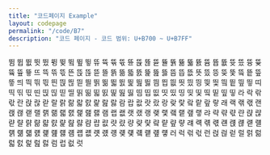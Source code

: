```yaml
---
title: "코드페이지 Example"
layout: codepage
permalink: "/code/B7"
description: "코드 페이지 - 코드 범위: U+B700 ~ U+B7FF"
---
```


<span class="character">뜀</span>
<span class="character">뜁</span>
<span class="character">뜂</span>
<span class="character">뜃</span>
<span class="character">뜄</span>
<span class="character">뜅</span>
<span class="character">뜆</span>
<span class="code tofu"></span>
<span class="character">뜈</span>
<span class="code tofu"></span>
<span class="character">뜊</span>
<span class="character">뜋</span>
<span class="character">뜌</span>
<span class="character">뜍</span>
<span class="character">뜎</span>
<span class="character">뜏</span>
<span class="character">뜐</span>
<span class="character">뜑</span>
<span class="character">뜒</span>
<span class="character">뜓</span>
<span class="character">뜔</span>
<span class="character">뜕</span>
<span class="character">뜖</span>
<span class="character">뜗</span>
<span class="character">뜘</span>
<span class="code tofu"></span>
<span class="code tofu"></span>
<span class="code tofu"></span>
<span class="character">뜜</span>
<span class="character">뜝</span>
<span class="character">뜞</span>
<span class="character">뜟</span>
<span class="character">뜠</span>
<span class="character">뜡</span>
<span class="character">뜢</span>
<span class="code tofu"></span>
<span class="character">뜤</span>
<span class="code tofu"></span>
<span class="character">뜦</span>
<span class="character">뜧</span>
<span class="character">뜨</span>
<span class="character">뜩</span>
<span class="character">뜪</span>
<span class="character">뜫</span>
<span class="character">뜬</span>
<span class="character">뜭</span>
<span class="character">뜮</span>
<span class="character">뜯</span>
<span class="character">뜰</span>
<span class="character">뜱</span>
<span class="character">뜲</span>
<span class="character">뜳</span>
<span class="character">뜴</span>
<span class="character">뜵</span>
<span class="character">뜶</span>
<span class="character">뜷</span>
<span class="character">뜸</span>
<span class="character">뜹</span>
<span class="character">뜺</span>
<span class="character">뜻</span>
<span class="character">뜼</span>
<span class="character">뜽</span>
<span class="character">뜾</span>
<span class="character">뜿</span>
<span class="character">띀</span>
<span class="character">띁</span>
<span class="character">띂</span>
<span class="character">띃</span>
<span class="character">띄</span>
<span class="character">띅</span>
<span class="character">띆</span>
<span class="character">띇</span>
<span class="character">띈</span>
<span class="character">띉</span>
<span class="character">띊</span>
<span class="character">띋</span>
<span class="character">띌</span>
<span class="character">띍</span>
<span class="character">띎</span>
<span class="character">띏</span>
<span class="character">띐</span>
<span class="character">띑</span>
<span class="character">띒</span>
<span class="character">띓</span>
<span class="character">띔</span>
<span class="character">띕</span>
<span class="character">띖</span>
<span class="character">띗</span>
<span class="character">띘</span>
<span class="character">띙</span>
<span class="character">띚</span>
<span class="character">띛</span>
<span class="character">띜</span>
<span class="character">띝</span>
<span class="character">띞</span>
<span class="character">띟</span>
<span class="character">띠</span>
<span class="character">띡</span>
<span class="character">띢</span>
<span class="character">띣</span>
<span class="character">띤</span>
<span class="character">띥</span>
<span class="character">띦</span>
<span class="character">띧</span>
<span class="character">띨</span>
<span class="character">띩</span>
<span class="character">띪</span>
<span class="character">띫</span>
<span class="character">띬</span>
<span class="character">띭</span>
<span class="character">띮</span>
<span class="character">띯</span>
<span class="character">띰</span>
<span class="character">띱</span>
<span class="character">띲</span>
<span class="character">띳</span>
<span class="character">띴</span>
<span class="character">띵</span>
<span class="character">띶</span>
<span class="character">띷</span>
<span class="character">띸</span>
<span class="character">띹</span>
<span class="character">띺</span>
<span class="character">띻</span>
<span class="character">라</span>
<span class="character">락</span>
<span class="character">띾</span>
<span class="character">띿</span>
<span class="character">란</span>
<span class="character">랁</span>
<span class="character">랂</span>
<span class="character">랃</span>
<span class="character">랄</span>
<span class="character">랅</span>
<span class="character">랆</span>
<span class="character">랇</span>
<span class="character">랈</span>
<span class="character">랉</span>
<span class="character">랊</span>
<span class="character">랋</span>
<span class="character">람</span>
<span class="character">랍</span>
<span class="character">랎</span>
<span class="character">랏</span>
<span class="character">랐</span>
<span class="character">랑</span>
<span class="character">랒</span>
<span class="character">랓</span>
<span class="character">랔</span>
<span class="character">랕</span>
<span class="character">랖</span>
<span class="character">랗</span>
<span class="character">래</span>
<span class="character">랙</span>
<span class="character">랚</span>
<span class="character">랛</span>
<span class="character">랜</span>
<span class="character">랝</span>
<span class="character">랞</span>
<span class="character">랟</span>
<span class="character">랠</span>
<span class="character">랡</span>
<span class="character">랢</span>
<span class="character">랣</span>
<span class="character">랤</span>
<span class="character">랥</span>
<span class="character">랦</span>
<span class="character">랧</span>
<span class="character">램</span>
<span class="character">랩</span>
<span class="character">랪</span>
<span class="character">랫</span>
<span class="character">랬</span>
<span class="character">랭</span>
<span class="character">랮</span>
<span class="character">랯</span>
<span class="character">랰</span>
<span class="character">랱</span>
<span class="character">랲</span>
<span class="character">랳</span>
<span class="character">랴</span>
<span class="character">략</span>
<span class="character">랶</span>
<span class="character">랷</span>
<span class="character">랸</span>
<span class="character">랹</span>
<span class="character">랺</span>
<span class="character">랻</span>
<span class="character">랼</span>
<span class="character">랽</span>
<span class="character">랾</span>
<span class="character">랿</span>
<span class="character">럀</span>
<span class="character">럁</span>
<span class="character">럂</span>
<span class="character">럃</span>
<span class="character">럄</span>
<span class="character">럅</span>
<span class="character">럆</span>
<span class="character">럇</span>
<span class="character">럈</span>
<span class="character">량</span>
<span class="character">럊</span>
<span class="character">럋</span>
<span class="character">럌</span>
<span class="character">럍</span>
<span class="character">럎</span>
<span class="character">럏</span>
<span class="character">럐</span>
<span class="character">럑</span>
<span class="character">럒</span>
<span class="character">럓</span>
<span class="character">럔</span>
<span class="character">럕</span>
<span class="character">럖</span>
<span class="character">럗</span>
<span class="character">럘</span>
<span class="character">럙</span>
<span class="character">럚</span>
<span class="character">럛</span>
<span class="character">럜</span>
<span class="character">럝</span>
<span class="character">럞</span>
<span class="character">럟</span>
<span class="character">럠</span>
<span class="character">럡</span>
<span class="character">럢</span>
<span class="character">럣</span>
<span class="character">럤</span>
<span class="character">럥</span>
<span class="character">럦</span>
<span class="character">럧</span>
<span class="character">럨</span>
<span class="character">럩</span>
<span class="character">럪</span>
<span class="character">럫</span>
<span class="character">러</span>
<span class="character">럭</span>
<span class="character">럮</span>
<span class="character">럯</span>
<span class="character">런</span>
<span class="character">럱</span>
<span class="character">럲</span>
<span class="character">럳</span>
<span class="character">럴</span>
<span class="character">럵</span>
<span class="character">럶</span>
<span class="character">럷</span>
<span class="character">럸</span>
<span class="character">럹</span>
<span class="character">럺</span>
<span class="character">럻</span>
<span class="character">럼</span>
<span class="character">럽</span>
<span class="character">럾</span>
<span class="character">럿</span>
